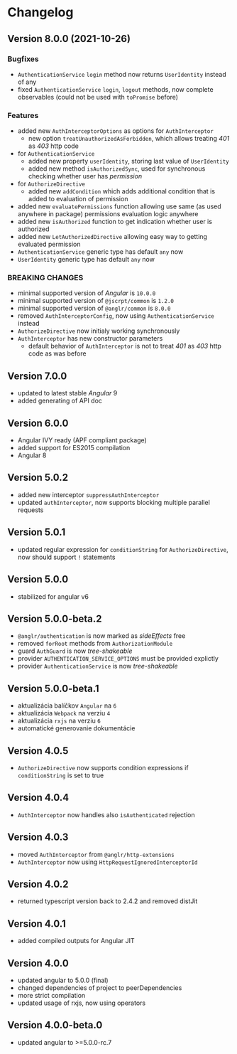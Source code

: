 # Changelog

## Version 8.0.0 (2021-10-26)

### Bugfixes
- `AuthenticationService` `login` method now returns `UserIdentity` instead of any
- fixed `AuthenticationService` `login`, `logout` methods, now complete observables (could not be used with `toPromise` before)

### Features

- added new `AuthInterceptorOptions` as options for `AuthInterceptor`
    - new option `treatUnauthorizedAsForbidden`, which allows treating *401* as *403* http code
- for `AuthenticationService`
    - added new property `userIdentity`, storing last value of `UserIdentity`
    - added new method `isAuthorizedSync`, used for synchronous checking whether user has *permission*
- for `AuthorizeDirective`
    - added new `addCondition` which adds additional condition that is added to evaluation of permission
- added new `evaluatePermissions` function allowing use same (as used anywhere in package) permissions evaluation logic anywhere
- added new `isAuthorized` function to get indication whether user is authorized
- added new `LetAuthorizedDirective` allowing easy way to getting evaluated permission
- `AuthenticationService` generic type has default `any` now
- `UserIdentity` generic type has default `any` now

### BREAKING CHANGES

- minimal supported version of *Angular* is `10.0.0`
- minimal supported version of `@jscrpt/common` is `1.2.0`
- minimal supported version of `@anglr/common` is `8.0.0`
- removed `AuthInterceptorConfig`, now using `AuthenticationService` instead
- `AuthorizeDirective` now initialy working synchronously
- `AuthInterceptor` has new constructor parameters
    - default behavior of `AuthInterceptor` is not to treat *401* as *403* http code as was before

## Version 7.0.0

- updated to latest stable *Angular* 9
- added generating of API doc

## Version 6.0.0

- Angular IVY ready (APF compliant package)
- added support for ES2015 compilation
- Angular 8

## Version 5.0.2
 - added new interceptor `suppressAuthInterceptor`
 - updated `authInterceptor`, now supports blocking multiple parallel requests

## Version 5.0.1
 - updated regular expression for `conditionString` for `AuthorizeDirective`, now should support `!` statements

## Version 5.0.0
 - stabilized for angular v6

## Version 5.0.0-beta.2
 - `@anglr/authentication` is now marked as *sideEffects* free
 - removed `forRoot` methods from `AuthorizationModule`
 - guard `AuthGuard` is now *tree-shakeable*
 - provider `AUTHENTICATION_SERVICE_OPTIONS` must be provided explictly
 - provider `AuthenticationService` is now *tree-shakeable*

## Version 5.0.0-beta.1
 - aktualizácia balíčkov `Angular` na `6`
 - aktualizácia `Webpack` na verziu `4`
 - aktualizácia `rxjs` na verziu `6`
 - automatické generovanie dokumentácie

## Version 4.0.5
 - `AuthorizeDirective` now supports condition expressions if `conditionString` is set to true

## Version 4.0.4
 - `AuthInterceptor` now handles also `isAuthenticated` rejection

## Version 4.0.3
 - moved `AuthInterceptor` from `@anglr/http-extensions`
 - `AuthInterceptor` now using `HttpRequestIgnoredInterceptorId`

## Version 4.0.2
 - returned typescript version back to 2.4.2 and removed distJit

## Version 4.0.1
 - added compiled outputs for Angular JIT

## Version 4.0.0
 - updated angular to 5.0.0 (final)
 - changed dependencies of project to peerDependencies
 - more strict compilation
 - updated usage of rxjs, now using operators

## Version 4.0.0-beta.0
 - updated angular to >=5.0.0-rc.7